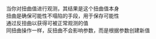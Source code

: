 当你对扭曲值进行观测，其结果是这个扭曲值本身  
扭曲是确保可能性不塌陷的手段，用于保存可能性  
通过反扭曲以获得可被正常观测的值  
同扭曲操作一样，反扭曲不会影响参数，而是根据参数创建新值  
